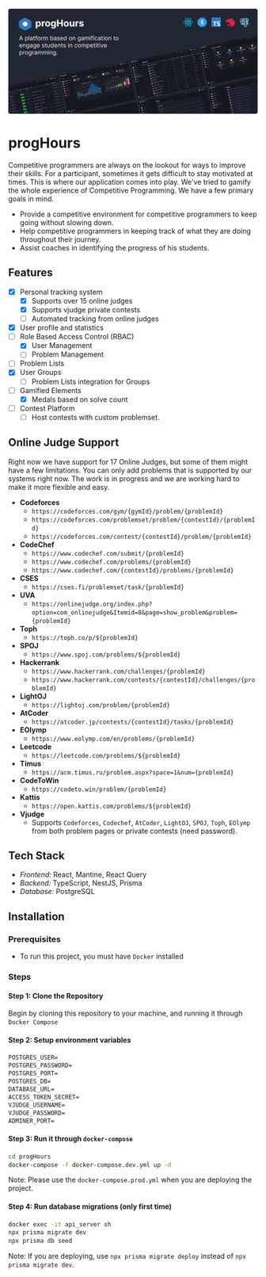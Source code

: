 ![progHours](./client/public/cover.png)

# progHours

Competitive programmers are always on the lookout for ways to improve their skills. For a participant, sometimes it gets difficult to stay motivated at times. This is where our application comes into play. We've tried to gamify the whole experience of Competitive Programming. We have a few primary goals in mind.

- Provide a competitive environment for competitive programmers to keep going without slowing down.
- Help competitive programmers in keeping track of what they are doing throughout their journey.
- Assist coaches in identifying the progress of his students.

## Features

- [x] Personal tracking system
  - [x] Supports over 15 online judges
  - [x] Supports vjudge private contests
  - [ ] Automated tracking from online judges
- [x] User profile and statistics
- [ ] Role Based Access Control (RBAC)
  - [x] User Management
  - [ ] Problem Management
- [ ] Problem Lists
- [x] User Groups
  - [ ] Problem Lists integration for Groups
- [ ] Gamified Elements
  - [x] Medals based on solve count
- [ ] Contest Platform
  - [ ] Host contests with custom problemset.

## Online Judge Support

Right now we have support for 17 Online Judges, but some of them might have a few limitations. You can only add problems that is supported by our systems right now. The work is in progress and we are working hard to make it more flexible and easy.

- **Codeforces**
  - `https://codeforces.com/gym/{gymId}/problem/{problemId}`
  - `https://codeforces.com/problemset/problem/{contestId}/{problemId}`
  - `https://codeforces.com/contest/{contestId}/problem/{problemId}`
- **CodeChef**
  - `https://www.codechef.com/submit/{problemId}`
  - `https://www.codechef.com/problems/{problemId}`
  - `https://www.codechef.com/{contestId}/problems/{problemId}`
- **CSES**
  - `https://cses.fi/problemset/task/{problemId}`
- **UVA**
  - `https://onlinejudge.org/index.php?option=com_onlinejudge&Itemid=8&page=show_problem&problem={problemId}`
- **Toph**
  - `https://toph.co/p/${problemId}`
- **SPOJ**
  - `https://www.spoj.com/problems/${problemId}`
- **Hackerrank**
  - `https://www.hackerrank.com/challenges/{problemId}`
  - `https://www.hackerrank.com/contests/{contestId}/challenges/{problemId}`
- **LightOJ**
  - `https://lightoj.com/problem/{problemId}`
- **AtCoder**
  - `https://atcoder.jp/contests/{contestId}/tasks/{problemId}`
- **EOlymp**
  - `https://www.eolymp.com/en/problems/{problemId}`
- **Leetcode**
  - `https://leetcode.com/problems/${problemId}`
- **Timus**
  - `https://acm.timus.ru/problem.aspx?space=1&num={problemId}`
- **CodeToWin**
  - `https://codeto.win/problem/{problemId}`
- **Kattis**
  - `https://open.kattis.com/problems/${problemId}`
- **Vjudge**
  - Supports `Codeforces`, `Codechef`, `AtCoder`, `LightOJ`, `SPOJ`, `Toph`, `EOlymp` from both problem pages or private contests (need password).

## Tech Stack

- _Frontend:_ React, Mantine, React Query
- _Backend:_ TypeScript, NestJS, Prisma
- _Database:_ PostgreSQL

## Installation

### Prerequisites

- To run this project, you must have `Docker` installed

### Steps

#### Step 1: Clone the Repository

Begin by cloning this repository to your machine, and running it through `Docker Compose`

#### Step 2: Setup environment variables

```
POSTGRES_USER=
POSTGRES_PASSWORD=
POSTGRES_PORT=
POSTGRES_DB=
DATABASE_URL=
ACCESS_TOKEN_SECRET=
VJUDGE_USERNAME=
VJUDGE_PASSWORD=
ADMINER_PORT=
```

#### Step 3: Run it through `docker-compose`

```bash
cd progHours
docker-compose -f docker-compose.dev.yml up -d
```

Note: Please use the `docker-compose.prod.yml` when you are deploying the project.

#### Step 4: Run database migrations (only first time)

```bash
docker exec -it api_server sh
npx prisma migrate dev
npx prisma db seed
```

Note: If you are deploying, use `npx prisma migrate deploy` instead of `npx prisma migrate dev`.
